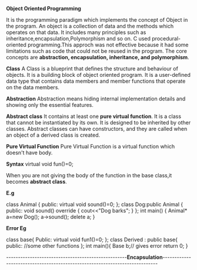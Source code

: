 **Object Oriented Programming**

It is the programming paradigm which implements the concept of Object in the program.
An object is a collection of data and the methods which operates on that data.
It includes many principles such as inheritance,encapsulation,Polymorphism and so on.
C used procedural-oriented programming.This approch was not effective because it had some limitations such as code that could not be reused in the program.
The core concepts are **abstraction, encapsulation, inheritance, and polymorphism**.

**Class**
A Class is a blueprint that defines the structure and behaviour of objects.
It is a building block of object oriented program.
It is a user-defined data type that contains data members and member functions that operate on the data members.

**Abstraction**
Abstraction means hiding internal implementation details and showing only the essential features.

**Abstract class** 
It contains at least one **pure virtual function**.
It is a class that cannot be instantiated by its own.
It is designed to be inherited by other classes.
Abstract classes can have constructors, and they are called when an object of a derived class is created.

**Pure Virtual Function**
Pure Virtual Function is a virtual function which doesn't have body.

**Syntax** virtual void fun()=0;

When you are not giving the body of the function in the base class,it becomes **abstract class**.

**E.g**

class Animal
{
public:
  virtual void sound()=0;
};
class Dog:public Animal
{
public:
  void sound() override
  {
  cout<<"Dog barks";
  }
};
int main()
{
  Animal* a=new Dog();
  a->sound();
  delete a;
}

**Error Eg**

class base{
Public:
virtual void fun1()=0;
};
class Derived : public base{
public:
//some other functions
};
int main(){
Base b;// gives error
return 0;
}



---------------------------------------------------**Encapsulation**----------------------------------------------------------------------------




